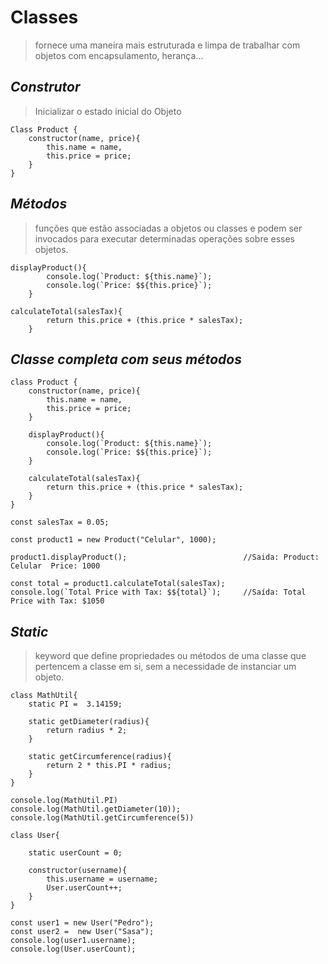 # Classes
> fornece uma maneira mais estruturada e limpa de trabalhar com objetos com encapsulamento, herança...

## ***Construtor***
> Inicializar o estado inicial do Objeto

```
Class Product {
    constructor(name, price){
        this.name = name,
        this.price = price;
    }
}
```

## ***Métodos***
> funções que estão associadas a objetos ou classes e podem ser invocados para executar determinadas operações sobre esses objetos.

```
displayProduct(){
        console.log(`Product: ${this.name}`);
        console.log(`Price: $${this.price}`);
    }

calculateTotal(salesTax){
        return this.price + (this.price * salesTax);
    }
```

## ***Classe completa com seus métodos***

```
class Product {
    constructor(name, price){
        this.name = name,
        this.price = price;
    }

    displayProduct(){
        console.log(`Product: ${this.name}`);
        console.log(`Price: $${this.price}`);
    }

    calculateTotal(salesTax){
        return this.price + (this.price * salesTax);
    }
}

const salesTax = 0.05;

const product1 = new Product("Celular", 1000);

product1.displayProduct();                          //Saida: Product: Celular  Price: 1000

const total = product1.calculateTotal(salesTax);
console.log(`Total Price with Tax: $${total}`);     //Saída: Total Price with Tax: $1050
```

## ***Static***
> keyword que define propriedades ou métodos de uma classe que pertencem a classe em si,
sem a necessidade de instanciar um objeto.

```
class MathUtil{
    static PI =  3.14159;

    static getDiameter(radius){
        return radius * 2;
    }

    static getCircumference(radius){
        return 2 * this.PI * radius;
    }
}

console.log(MathUtil.PI)
console.log(MathUtil.getDiameter(10));
console.log(MathUtil.getCircumference(5))

class User{
    
    static userCount = 0;

    constructor(username){
        this.username = username;
        User.userCount++;
    }
}

const user1 = new User("Pedro");
const user2 =  new User("Sasa");
console.log(user1.username);
console.log(User.userCount);
```
